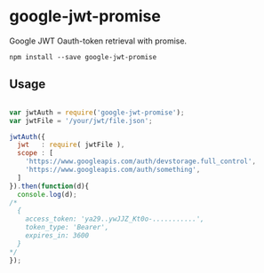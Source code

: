
# google-jwt-promise


Google JWT Oauth-token retrieval with promise.

```
npm install --save google-jwt-promise
```

## Usage
```js

var jwtAuth = require('google-jwt-promise');
var jwtFile = '/your/jwt/file.json';

jwtAuth({
  jwt   : require( jwtFile ),
  scope : [
    'https://www.googleapis.com/auth/devstorage.full_control',
    'https://www.googleapis.com/auth/something',
  ]
}).then(function(d){	
  console.log(d);
/*
  { 
    access_token: 'ya29..ywJJZ_Kt0o-...........',
    token_type: 'Bearer',
    expires_in: 3600 
  }
*/
});

```